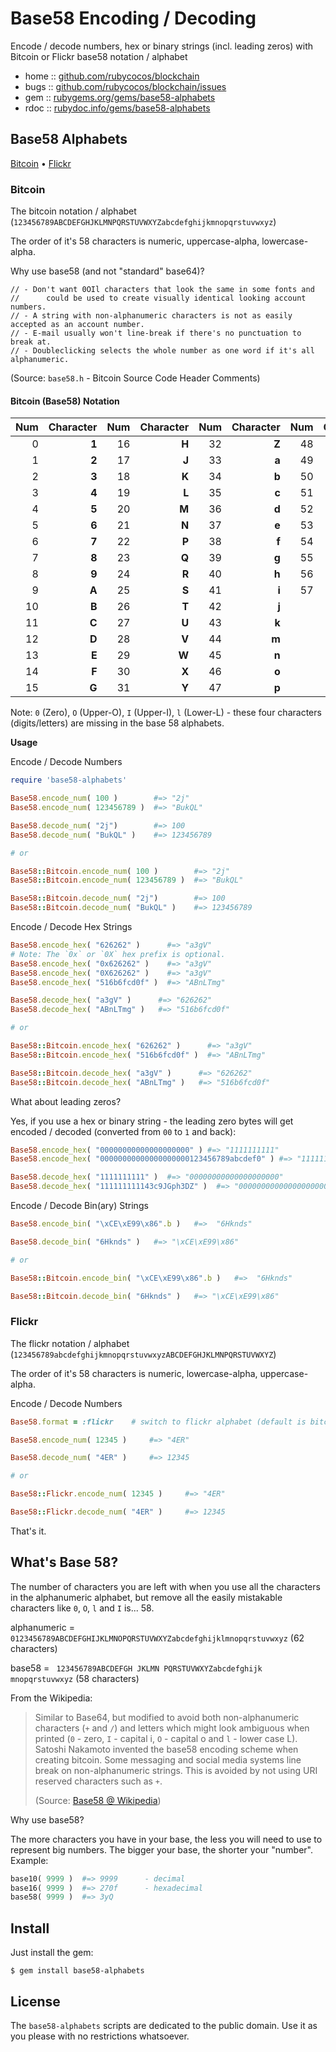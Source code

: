 # Base58 Encoding / Decoding

Encode / decode numbers, hex or binary strings (incl. leading zeros) with Bitcoin or Flickr base58 notation / alphabet


* home  :: [github.com/rubycocos/blockchain](https://github.com/rubycocos/blockchain)
* bugs  :: [github.com/rubycocos/blockchain/issues](https://github.com/rubycocos/blockchain/issues)
* gem   :: [rubygems.org/gems/base58-alphabets](https://rubygems.org/gems/base58-alphabets)
* rdoc  :: [rubydoc.info/gems/base58-alphabets](http://rubydoc.info/gems/base58-alphabets)




## Base58 Alphabets

[Bitcoin](#bitcoin) •
[Flickr](#flickr)



### Bitcoin

The bitcoin notation / alphabet (`123456789ABCDEFGHJKLMNPQRSTUVWXYZabcdefghijkmnopqrstuvwxyz`)

The order of it's 58 characters is numeric, uppercase-alpha, lowercase-alpha.



Why use base58 (and not "standard" base64)?

```
// - Don't want 0OIl characters that look the same in some fonts and
//      could be used to create visually identical looking account numbers.
// - A string with non-alphanumeric characters is not as easily accepted as an account number.
// - E-mail usually won't line-break if there's no punctuation to break at.
// - Doubleclicking selects the whole number as one word if it's all alphanumeric.
```

(Source: `base58.h` - Bitcoin Source Code Header Comments)



#### Bitcoin (Base58) Notation

|Num  |Character  |Num  |Character  |Num  |Character  |Num  |Character|
|----:|----------:|----:|----------:|----:|----------:|----:|--------:|
|   0 | **1**     |  16 | **H**     |  32 | **Z**     |  48 | **q**   |
|   1 | **2**     |  17 | **J**     |  33 | **a**     |  49 | **r**   |
|   2 | **3**     |  18 | **K**     |  34 | **b**     |  50 | **s**   |
|   3 | **4**     |  19 | **L**     |  35 | **c**     |  51 | **t**   |
|   4 | **5**     |  20 | **M**     |  36 | **d**     |  52 | **u**   |
|   5 | **6**     |  21 | **N**     |  37 | **e**     |  53 | **v**   |
|   6 | **7**     |  22 | **P**     |  38 | **f**     |  54 | **w**   |
|   7 | **8**     |  23 | **Q**     |  39 | **g**     |  55 | **x**   |
|   8 | **9**     |  24 | **R**     |  40 | **h**     |  56 | **y**   |
|   9 | **A**     |  25 | **S**     |  41 | **i**     |  57 | **z**   |
|  10 | **B**     |  26 | **T**     |  42 | **j**
|  11 | **C**     |  27 | **U**     |  43 | **k**
|  12 | **D**     |  28 | **V**     |  44 | **m**
|  13 | **E**     |  29 | **W**     |  45 | **n**
|  14 | **F**     |  30 | **X**     |  46 | **o**
|  15 | **G**     |  31 | **Y**     |  47 | **p**


Note: `0` (Zero), `O` (Upper-O), `I` (Upper-I), `l` (Lower-L) - these four characters (digits/letters) are
missing in the base 58 alphabets.


**Usage**


Encode / Decode Numbers

```ruby
require 'base58-alphabets'

Base58.encode_num( 100 )        #=> "2j"
Base58.encode_num( 123456789 )  #=> "BukQL"

Base58.decode_num( "2j")        #=> 100
Base58.decode_num( "BukQL" )    #=> 123456789

# or

Base58::Bitcoin.encode_num( 100 )        #=> "2j"
Base58::Bitcoin.encode_num( 123456789 )  #=> "BukQL"

Base58::Bitcoin.decode_num( "2j")        #=> 100
Base58::Bitcoin.decode_num( "BukQL" )    #=> 123456789
```

Encode / Decode Hex Strings

```ruby
Base58.encode_hex( "626262" )      #=> "a3gV"
# Note: The `0x` or `0X` hex prefix is optional.
Base58.encode_hex( "0x626262" )    #=> "a3gV"
Base58.encode_hex( "0X626262" )    #=> "a3gV"
Base58.encode_hex( "516b6fcd0f" )  #=> "ABnLTmg"

Base58.decode_hex( "a3gV" )      #=> "626262"
Base58.decode_hex( "ABnLTmg" )   #=> "516b6fcd0f"

# or

Base58::Bitcoin.encode_hex( "626262" )      #=> "a3gV"
Base58::Bitcoin.encode_hex( "516b6fcd0f" )  #=> "ABnLTmg"

Base58::Bitcoin.decode_hex( "a3gV" )      #=> "626262"
Base58::Bitcoin.decode_hex( "ABnLTmg" )   #=> "516b6fcd0f"
```


What about leading zeros?

Yes, if you use a hex or binary string - the leading zero bytes
will get encoded / decoded (converted from `00` to `1` and back):

```ruby
Base58.encode_hex( "00000000000000000000" ) #=> "1111111111"
Base58.encode_hex( "00000000000000000000123456789abcdef0" ) #=> "111111111143c9JGph3DZ"

Base58.decode_hex( "1111111111" )  #=> "00000000000000000000"
Base58.decode_hex( "111111111143c9JGph3DZ" )  #=> "00000000000000000000123456789abcdef0"
```



Encode / Decode Bin(ary) Strings

```ruby
Base58.encode_bin( "\xCE\xE99\x86".b )   #=>  "6Hknds"

Base58.decode_bin( "6Hknds" )   #=> "\xCE\xE99\x86"

# or

Base58::Bitcoin.encode_bin( "\xCE\xE99\x86".b )   #=>  "6Hknds"

Base58::Bitcoin.decode_bin( "6Hknds" )   #=> "\xCE\xE99\x86"
```




### Flickr

The flickr notation / alphabet (`123456789abcdefghijkmnopqrstuvwxyzABCDEFGHJKLMNPQRSTUVWXYZ`)

The order of it's 58 characters is numeric, lowercase-alpha, uppercase-alpha.



Encode / Decode Numbers

```ruby
Base58.format = :flickr    # switch to flickr alphabet (default is bitcoin)

Base58.encode_num( 12345 )     #=> "4ER"

Base58.decode_num( "4ER" )     #=> 12345

# or

Base58::Flickr.encode_num( 12345 )     #=> "4ER"

Base58::Flickr.decode_num( "4ER" )     #=> 12345
```


That's it.



## What's Base 58?

The number of characters you are left with when you use
all the characters in the alphanumeric alphabet,
but remove all the easily mistakable characters like `0`, `O`, `l` and `I`
is... 58.

alphanumeric = `0123456789ABCDEFGHIJKLMNOPQRSTUVWXYZabcdefghijklmnopqrstuvwxyz` (62 characters)

base58       = ` 123456789ABCDEFGH JKLMN PQRSTUVWXYZabcdefghijk mnopqrstuvwxyz` (58 characters)



From the Wikipedia:

> Similar to Base64, but modified to avoid both non-alphanumeric
> characters (`+` and `/`) and letters which might look ambiguous
> when printed (`0` - zero, `I` - capital i, `O` - capital o and `l` - lower case L).
> Satoshi Nakamoto invented the base58 encoding scheme when creating bitcoin.
> Some messaging and social media systems line break on non-alphanumeric
> strings. This is avoided by not using URI reserved characters such as `+`.
>
> (Source: [Base58 @ Wikipedia](https://en.wikipedia.org/wiki/Binary-to-text_encoding#Base58))



Why use base58?

The more characters you have in your base, the less you will need to use to represent big numbers.
The bigger your base, the shorter your "number". Example:

``` ruby
base10( 9999 )  #=> 9999      - decimal
base16( 9999 )  #=> 270f      - hexadecimal
base58( 9999 )  #=> 3yQ
```


## Install

Just install the gem:

    $ gem install base58-alphabets



## License

The `base58-alphabets` scripts are dedicated to the public domain.
Use it as you please with no restrictions whatsoever.
